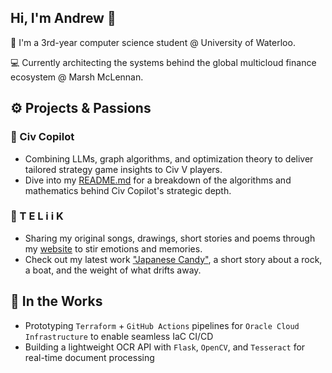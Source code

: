 ## Hi, I'm Andrew 👋

🌱 I'm a 3rd-year computer science student @ University of Waterloo.

💻 Currently architecting the systems behind the global multicloud finance ecosystem @ Marsh McLennan.

## ⚙️ Projects & Passions
### 🤖 Civ Copilot
 - Combining LLMs, graph algorithms, and optimization theory to deliver tailored strategy game insights to Civ V players.
 - Dive into my [README.md](https://github.com/kuharski/civ-copilot/blob/main/README.md) for a breakdown of the algorithms and mathematics behind Civ Copilot's strategic depth.

### 🎨 T E L i i K
- Sharing my original songs, drawings, short stories and poems through my [website](https://teliik.net) to stir emotions and memories.
- Check out my latest work ["Japanese Candy"](https://teliik.net/japanesecandy.pdf), a short story about a rock, a boat, and the weight of what drifts away.
  
## 🚧 In the Works
- Prototyping `Terraform` + `GitHub Actions` pipelines for `Oracle Cloud Infrastructure` to enable seamless IaC CI/CD  
- Building a lightweight OCR API with `Flask`, `OpenCV`, and `Tesseract` for real-time document processing
